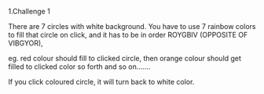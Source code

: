 1.Challenge 1

There are 7 circles with white background.
You have to use 7 rainbow colors to fill that circle on click, and it has to be in order ROYGBIV (OPPOSITE OF VIBGYOR),

eg. red colour should fill to clicked circle, then orange colour should get filled to clicked color so forth and so on.......

If you click coloured circle, it will turn back to white color.
